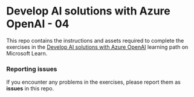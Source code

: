 # Develop AI solutions with Azure OpenAI - 04

This repo contains the instructions and assets required to complete the exercises in the [Develop AI solutions with Azure OpenAI](https://learn.microsoft.com/training/paths/develop-ai-solutions-azure-openai/) learning path on Microsoft Learn.

### Reporting issues

If you encounter any problems in the exercises, please report them as **issues** in this repo.
